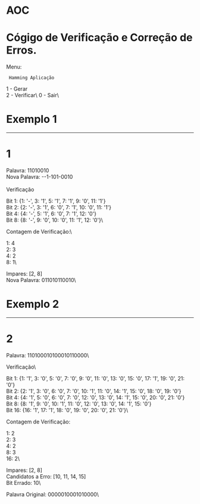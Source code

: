 # AOC
# Cógigo de Verificação e Correção de Erros.

Menu:

     Hamming Aplicação

1 - Gerar\
2 - Verificar\ 
0 - Sair\

# Exemplo 1
---------------------------------------------
# 1
Palavra: 11010010\
Nova Palavra: --1-101-0010\
\
Verificação

Bit 1: {1: '-', 3: '1', 5: '1', 7: '1', 9: '0', 11: '1'}\
Bit 2: {2: '-', 3: '1', 6: '0', 7: '1', 10: '0', 11: '1'}\
Bit 4: {4: '-', 5: '1', 6: '0', 7: '1', 12: '0'}\
Bit 8: {8: '-', 9: '0', 10: '0', 11: '1', 12: '0'}\

Contagem de Verificação:\

1: 4\
2: 3\
4: 2\
8: 1\

Impares: [2, 8]\
Nova Palavra: 011010110010\


# Exemplo 2
---------------------------------------------

# 2
Palavra: 110100010100010110000\


Verificação\

Bit 1: {1: '1', 3: '0', 5: '0', 7: '0', 9: '0', 11: '0', 13: '0', 15: '0', 17: '1', 19: '0', 21: '0'}\
Bit 2: {2: '1', 3: '0', 6: '0', 7: '0', 10: '1', 11: '0', 14: '1', 15: '0', 18: '0', 19: '0'}\
Bit 4: {4: '1', 5: '0', 6: '0', 7: '0', 12: '0', 13: '0', 14: '1', 15: '0', 20: '0', 21: '0'}\
Bit 8: {8: '1', 9: '0', 10: '1', 11: '0', 12: '0', 13: '0', 14: '1', 15: '0'}\
Bit 16: {16: '1', 17: '1', 18: '0', 19: '0', 20: '0', 21: '0'}\

Contagem de Verificação:

1: 2\
2: 3\
4: 2\
8: 3\
16: 2\

Impares: [2, 8]\
Candidatos a Erro: [10, 11, 14, 15]\
Bit Errado: 10\

Palavra Original: 0000010001010000\
